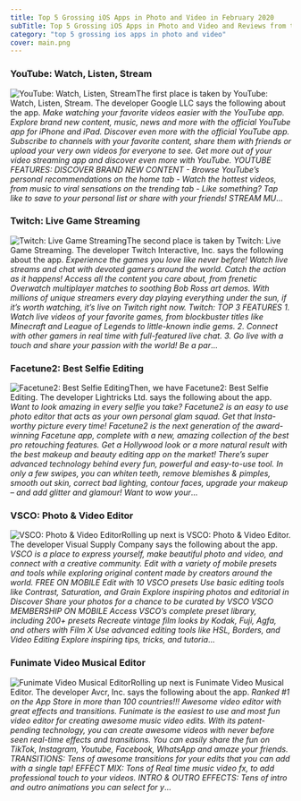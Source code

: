 ```yaml
---
title: Top 5 Grossing iOS Apps in Photo and Video in February 2020
subTitle: Top 5 Grossing iOS Apps in Photo and Video and Reviews from the AppStore in February 2020.
category: "top 5 grossing ios apps in photo and video"
cover: main.png
---
```


### YouTube: Watch, Listen, Stream

![YouTube: Watch, Listen, Stream](https://is4-ssl.mzstatic.com/image/thumb/Purple123/v4/4b/53/63/4b53638a-3322-070b-ebb4-d8c710b1920e/AppIcon-0-0-1x_U007emarketing-0-0-0-7-0-0-sRGB-0-0-0-GLES2_U002c0-512MB-85-220-0-0.png/100x100bb.png)The first place is taken by YouTube: Watch, Listen, Stream. The developer Google LLC says the following about the app. _Make watching your favorite videos easier with the YouTube app. Explore brand new content, music, news and more with the official YouTube app for iPhone and iPad.  Discover even more with the official YouTube app. Subscribe to channels with your favorite content, share them with friends or upload your very own videos for everyone to see.  Get more out of your video streaming app and discover even more with YouTube.  YOUTUBE FEATURES:  DISCOVER BRAND NEW CONTENT - Browse YouTube’s personal recommendations on the home tab - Watch the hottest videos, from music to viral sensations on the trending tab - Like something? Tap like to save to your personal list or share with your friends!  STREAM MU_...

### Twitch: Live Game Streaming

![Twitch: Live Game Streaming](https://is1-ssl.mzstatic.com/image/thumb/Purple123/v4/6a/9c/19/6a9c19e0-40b2-6609-996b-c10b3c6e8a83/TwitchAppIcon-0-0-1x_U007emarketing-0-0-0-7-0-0-sRGB-0-0-0-GLES2_U002c0-512MB-85-220-0-0.png/100x100bb.png)The second place is taken by Twitch: Live Game Streaming. The developer Twitch Interactive, Inc. says the following about the app. _Experience the games you love like never before! Watch live streams and chat with devoted gamers around the world.  Catch the action as it happens! Access all the content you care about, from frenetic Overwatch multiplayer matches to soothing Bob Ross art demos. With millions of unique streamers every day playing everything under the sun, if it’s worth watching, it’s live on Twitch right now.  Twitch: TOP 3 FEATURES  1. Watch live videos of your favorite games, from blockbuster titles like Minecraft and League of Legends to little-known indie gems.  2. Connect with other gamers in real time with full-featured live chat. 3. Go live with a touch and share your passion with the world!  Be a par_...

### Facetune2: Best Selfie Editing

![Facetune2: Best Selfie Editing](https://is4-ssl.mzstatic.com/image/thumb/Purple123/v4/9b/99/9b/9b999b76-c711-725d-26a8-a92865a30911/AppIcon-0-0-1x_U007emarketing-0-0-0-7-0-0-sRGB-0-0-0-GLES2_U002c0-512MB-85-220-0-0.png/100x100bb.png)Then, we have Facetune2: Best Selfie Editing. The developer Lightricks Ltd. says the following about the app. _Want to look amazing in every selfie you take? Facetune2 is an easy to use photo editor that acts as your own personal glam squad. Get that Insta-worthy picture every time!  Facetune2 is the next generation of the award-winning Facetune app, complete with a new, amazing collection of the best pro retouching features. Get a Hollywood look or a more natural result with the best makeup and beauty editing app on the market! There’s super advanced technology behind every fun, powerful and easy-to-use tool. In only a few swipes, you can whiten teeth, remove blemishes & pimples, smooth out skin, correct bad lighting, contour faces, upgrade your makeup – and add glitter and glamour! Want to wow your_...

### VSCO: Photo & Video Editor

![VSCO: Photo & Video Editor](https://is4-ssl.mzstatic.com/image/thumb/Purple113/v4/4d/55/78/4d5578cb-c9a5-2fa2-2dc3-84916d9e9ea2/AppIcon-0-0-1x_U007emarketing-0-0-0-6-0-0-sRGB-0-0-0-GLES2_U002c0-512MB-85-220-0-0.png/100x100bb.png)Rolling up next is VSCO: Photo & Video Editor. The developer Visual Supply Company says the following about the app. _VSCO is a place to express yourself, make beautiful photo and video, and connect with a creative community. Edit with a variety of mobile presets and tools while exploring original content made by creators around the world.  FREE ON MOBILE Edit with 10 VSCO presets Use basic editing tools like Contrast, Saturation, and Grain Explore inspiring photos and editorial in Discover Share your photos for a chance to be curated by VSCO  VSCO MEMBERSHIP ON MOBILE Access VSCO’s complete preset library, including 200+ presets Recreate vintage film looks by Kodak, Fuji, Agfa, and others with Film X Use advanced editing tools like HSL, Borders, and Video Editing Explore inspiring tips, tricks, and tutoria_...

### Funimate Video Musical Editor

![Funimate Video Musical Editor](https://is2-ssl.mzstatic.com/image/thumb/Purple114/v4/0d/9a/a8/0d9aa81c-1815-538c-7db5-b0b9a8c5f787/AppIcon-0-0-1x_U007emarketing-0-0-0-7-0-0-sRGB-0-0-0-GLES2_U002c0-512MB-85-220-0-0.png/100x100bb.png)Rolling up next is Funimate Video Musical Editor. The developer Avcr, Inc. says the following about the app. _Ranked #1 on the App Store in more than 100 countries!!! Awesome video editor with great effects and transitions.  Funimate is the easiest to use and most fun video editor for creating awesome music video edits. With its patent-pending technology, you can create awesome videos with never before seen real-time effects and transitions. You can easily share the fun on TikTok, Instagram, Youtube, Facebook, WhatsApp and amaze your friends.  TRANSITIONS: Tens of awesome transitions for your edits that you can add with a single tap!  EFFECT MIX: Tons of Real time music video fx, to add professional touch to your videos.  INTRO & OUTRO EFFECTS: Tens of intro and outro animations you can select for y_...

